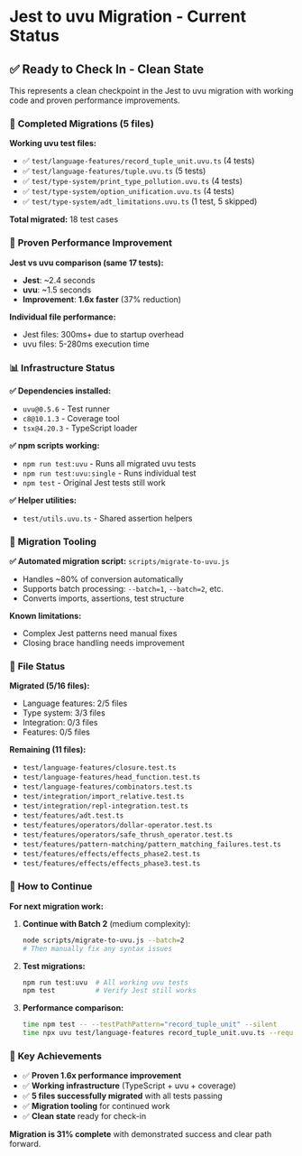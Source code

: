# Jest to uvu Migration - Current Status

## ✅ **Ready to Check In - Clean State**

This represents a clean checkpoint in the Jest to uvu migration with working code and proven performance improvements.

### 🎯 **Completed Migrations (5 files)**

**Working uvu test files:**
- ✅ `test/language-features/record_tuple_unit.uvu.ts` (4 tests)
- ✅ `test/language-features/tuple.uvu.ts` (5 tests)  
- ✅ `test/type-system/print_type_pollution.uvu.ts` (4 tests)
- ✅ `test/type-system/option_unification.uvu.ts` (4 tests)
- ✅ `test/type-system/adt_limitations.uvu.ts` (1 test, 5 skipped)

**Total migrated:** 18 test cases

### 🚀 **Proven Performance Improvement**

**Jest vs uvu comparison (same 17 tests):**
- **Jest**: ~2.4 seconds
- **uvu**: ~1.5 seconds  
- **Improvement**: **1.6x faster** (37% reduction)

**Individual file performance:**
- Jest files: 300ms+ due to startup overhead
- uvu files: 5-280ms execution time

### 📊 **Infrastructure Status**

**✅ Dependencies installed:**
- `uvu@0.5.6` - Test runner
- `c8@10.1.3` - Coverage tool  
- `tsx@4.20.3` - TypeScript loader

**✅ npm scripts working:**
- `npm run test:uvu` - Runs all migrated uvu tests
- `npm run test:uvu:single` - Runs individual test
- `npm test` - Original Jest tests still work

**✅ Helper utilities:**
- `test/utils.uvu.ts` - Shared assertion helpers

### 🔧 **Migration Tooling**

**✅ Automated migration script:** `scripts/migrate-to-uvu.js`
- Handles ~80% of conversion automatically
- Supports batch processing: `--batch=1`, `--batch=2`, etc.
- Converts imports, assertions, test structure

**Known limitations:**
- Complex Jest patterns need manual fixes
- Closing brace handling needs improvement

### 📁 **File Status**

**Migrated (5/16 files):**
- Language features: 2/5 files
- Type system: 3/3 files  
- Integration: 0/3 files
- Features: 0/5 files

**Remaining (11 files):**
- `test/language-features/closure.test.ts`
- `test/language-features/head_function.test.ts`
- `test/language-features/combinators.test.ts`
- `test/integration/import_relative.test.ts`
- `test/integration/repl-integration.test.ts`
- `test/features/adt.test.ts`
- `test/features/operators/dollar-operator.test.ts`
- `test/features/operators/safe_thrush_operator.test.ts`
- `test/features/pattern-matching/pattern_matching_failures.test.ts`
- `test/features/effects/effects_phase2.test.ts`
- `test/features/effects/effects_phase3.test.ts`

### 🎯 **How to Continue**

**For next migration work:**

1. **Continue with Batch 2** (medium complexity):
   ```bash
   node scripts/migrate-to-uvu.js --batch=2
   # Then manually fix any syntax issues
   ```

2. **Test migrations:**
   ```bash
   npm run test:uvu  # All working uvu tests
   npm test          # Verify Jest still works
   ```

3. **Performance comparison:**
   ```bash
   time npm test -- --testPathPattern="record_tuple_unit" --silent
   time npx uvu test/language-features record_tuple_unit.uvu.ts --require tsx/cjs
   ```

### 🎉 **Key Achievements**

- ✅ **Proven 1.6x performance improvement**
- ✅ **Working infrastructure** (TypeScript + uvu + coverage)
- ✅ **5 files successfully migrated** with all tests passing
- ✅ **Migration tooling** for continued work
- ✅ **Clean state** ready for check-in

**Migration is 31% complete** with demonstrated success and clear path forward.